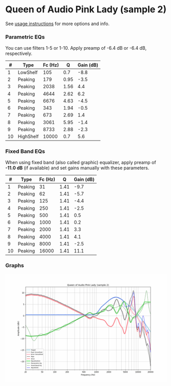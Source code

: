 # Queen of Audio Pink Lady (sample 2)
See [usage instructions](https://github.com/jaakkopasanen/AutoEq#usage) for more options and info.

### Parametric EQs
You can use filters 1-5 or 1-10. Apply preamp of -6.4 dB or -6.4 dB, respectively.

|   # | Type      |   Fc (Hz) |    Q |   Gain (dB) |
|-----|-----------|-----------|------|-------------|
|   1 | LowShelf  |       105 | 0.7  |        -8.8 |
|   2 | Peaking   |       179 | 0.95 |        -3.5 |
|   3 | Peaking   |      2038 | 1.56 |         4.4 |
|   4 | Peaking   |      4644 | 2.62 |         6.2 |
|   5 | Peaking   |      6676 | 4.63 |        -4.5 |
|   6 | Peaking   |       343 | 1.94 |        -0.5 |
|   7 | Peaking   |       673 | 2.69 |         1.4 |
|   8 | Peaking   |      3061 | 5.95 |        -1.4 |
|   9 | Peaking   |      8733 | 2.88 |        -2.3 |
|  10 | HighShelf |     10000 | 0.7  |         5.6 |

### Fixed Band EQs
When using fixed band (also called graphic) equalizer, apply preamp of **-11.0 dB** (if available) and set gains manually with these parameters.

|   # | Type    |   Fc (Hz) |    Q |   Gain (dB) |
|-----|---------|-----------|------|-------------|
|   1 | Peaking |        31 | 1.41 |        -9.7 |
|   2 | Peaking |        62 | 1.41 |        -5.7 |
|   3 | Peaking |       125 | 1.41 |        -4.4 |
|   4 | Peaking |       250 | 1.41 |        -2.5 |
|   5 | Peaking |       500 | 1.41 |         0.5 |
|   6 | Peaking |      1000 | 1.41 |         0.2 |
|   7 | Peaking |      2000 | 1.41 |         3.3 |
|   8 | Peaking |      4000 | 1.41 |         4.1 |
|   9 | Peaking |      8000 | 1.41 |        -2.5 |
|  10 | Peaking |     16000 | 1.41 |        11.1 |

### Graphs
![](./Queen%20of%20Audio%20Pink%20Lady%20(sample%202).png)
